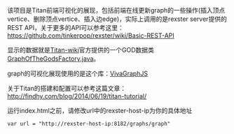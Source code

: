 该项目是Titan前端可视化的展现，包括前端在线更新graph的一些操作(插入顶点vertice、删除顶点vertice、插入边edge)，实际上调用的是rexster server提供的REST API，关于更多的API可以参考这里：https://github.com/tinkerpop/rexster/wiki/Basic-REST-API

显示的数据就是[Titan-wiki](https://github.com/thinkaurelius/titan/wiki/Getting-Started)官方提供的一个GOD数据类[GraphOfTheGodsFactory.java](https://github.com/thinkaurelius/titan/blob/master/titan-core/src/main/java/com/thinkaurelius/titan/example/GraphOfTheGodsFactory.java)。

graph的可视化展现使用的是这个库：[VivaGraphJS](https://github.com/anvaka/VivaGraphJS)

关于Titan的搭建和配置可以参考这篇文章：http://findhy.com/blog/2014/06/19/titan-tutorial/

运行index.html之前，请修改url中的rexster-host-ip为你的具体地址  

    var url = "http://rexster-host-ip:8182/graphs/graph"